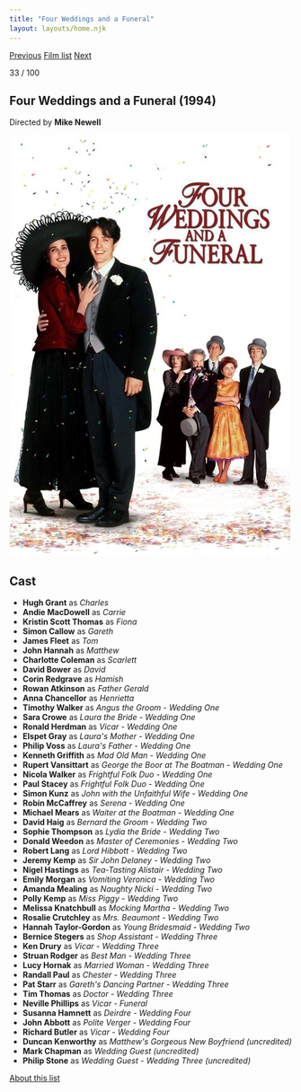 ```yaml
---
title: "Four Weddings and a Funeral"
layout: layouts/home.njk
---
```


<nav class="films">
  <a class="prev" href="../whats-eating-gilbert-grape">Previous</a>
  <a href="../">Film list</a>
  <a class="next" href="../clear-and-present-danger">Next</a>
</nav>

<p>33 / 100</p>

<article class="film">
  <h1>Four Weddings and a Funeral (1994)</h1>

  <p class="director">
    Directed by <strong>Mike Newell</strong>
  </p>

  <img src="../films/posters/four-weddings-and-a-funeral.jpg" alt="">

  <h2>
    Cast
  </h2>
  <ul>
    <li><strong>Hugh Grant</strong> as <em>Charles</em></li>
<li><strong>Andie MacDowell</strong> as <em>Carrie</em></li>
<li><strong>Kristin Scott Thomas</strong> as <em>Fiona</em></li>
<li><strong>Simon Callow</strong> as <em>Gareth</em></li>
<li><strong>James Fleet</strong> as <em>Tom</em></li>
<li><strong>John Hannah</strong> as <em>Matthew</em></li>
<li><strong>Charlotte Coleman</strong> as <em>Scarlett</em></li>
<li><strong>David Bower</strong> as <em>David</em></li>
<li><strong>Corin Redgrave</strong> as <em>Hamish</em></li>
<li><strong>Rowan Atkinson</strong> as <em>Father Gerald</em></li>
<li><strong>Anna Chancellor</strong> as <em>Henrietta</em></li>
<li><strong>Timothy Walker</strong> as <em>Angus the Groom - Wedding One</em></li>
<li><strong>Sara Crowe</strong> as <em>Laura the Bride - Wedding One</em></li>
<li><strong>Ronald Herdman</strong> as <em>Vicar - Wedding One</em></li>
<li><strong>Elspet Gray</strong> as <em>Laura's Mother - Wedding One</em></li>
<li><strong>Philip Voss</strong> as <em>Laura's Father - Wedding One</em></li>
<li><strong>Kenneth Griffith</strong> as <em>Mad Old Man - Wedding One</em></li>
<li><strong>Rupert Vansittart</strong> as <em>George the Boor at The Boatman - Wedding One</em></li>
<li><strong>Nicola Walker</strong> as <em>Frightful Folk Duo - Wedding One</em></li>
<li><strong>Paul Stacey</strong> as <em>Frightful Folk Duo - Wedding One</em></li>
<li><strong>Simon Kunz</strong> as <em>John  with the Unfaithful Wife - Wedding One</em></li>
<li><strong>Robin McCaffrey</strong> as <em>Serena - Wedding One</em></li>
<li><strong>Michael Mears</strong> as <em>Waiter at the Boatman - Wedding One</em></li>
<li><strong>David Haig</strong> as <em>Bernard the Groom - Wedding Two</em></li>
<li><strong>Sophie Thompson</strong> as <em>Lydia the Bride - Wedding Two</em></li>
<li><strong>Donald Weedon</strong> as <em>Master of Ceremonies - Wedding Two</em></li>
<li><strong>Robert Lang</strong> as <em>Lord Hibbott - Wedding Two</em></li>
<li><strong>Jeremy Kemp</strong> as <em>Sir John Delaney - Wedding Two</em></li>
<li><strong>Nigel Hastings</strong> as <em>Tea-Tasting Alistair - Wedding Two</em></li>
<li><strong>Emily Morgan</strong> as <em>Vomiting Veronica - Wedding Two</em></li>
<li><strong>Amanda Mealing</strong> as <em>Naughty Nicki - Wedding Two</em></li>
<li><strong>Polly Kemp</strong> as <em>Miss Piggy - Wedding Two</em></li>
<li><strong>Melissa Knatchbull</strong> as <em>Mocking Martha - Wedding Two</em></li>
<li><strong>Rosalie Crutchley</strong> as <em>Mrs. Beaumont - Wedding Two</em></li>
<li><strong>Hannah Taylor-Gordon</strong> as <em>Young Bridesmaid - Wedding Two</em></li>
<li><strong>Bernice Stegers</strong> as <em>Shop Assistant - Wedding Three</em></li>
<li><strong>Ken Drury</strong> as <em>Vicar - Wedding Three</em></li>
<li><strong>Struan Rodger</strong> as <em>Best Man - Wedding Three</em></li>
<li><strong>Lucy Hornak</strong> as <em>Married Woman - Wedding Three</em></li>
<li><strong>Randall Paul</strong> as <em>Chester  - Wedding Three</em></li>
<li><strong>Pat Starr</strong> as <em>Gareth's Dancing Partner  - Wedding Three</em></li>
<li><strong>Tim Thomas</strong> as <em>Doctor  - Wedding Three</em></li>
<li><strong>Neville Phillips</strong> as <em>Vicar - Funeral</em></li>
<li><strong>Susanna Hamnett</strong> as <em>Deirdre - Wedding Four</em></li>
<li><strong>John Abbott</strong> as <em>Polite Verger - Wedding Four</em></li>
<li><strong>Richard Butler</strong> as <em>Vicar - Wedding Four</em></li>
<li><strong>Duncan Kenworthy</strong> as <em>Matthew's Gorgeous New Boyfriend (uncredited)</em></li>
<li><strong>Mark Chapman</strong> as <em>Wedding Guest (uncredited)</em></li>
<li><strong>Philip Stone</strong> as <em>Wedding Guest - Wedding Three (uncredited)</em></li>
  </ul>
</article>
<footer>
  <a href="../about">About this list</a>
</footer>
